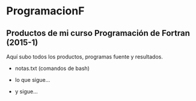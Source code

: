 # ProgramacionF
## Productos de mi curso Programación de Fortran (2015-1)

Aquí subo todos los productos, programas fuente y resultados.

* notas.txt (comandos de bash)

* lo que sigue...

* y sigue...
